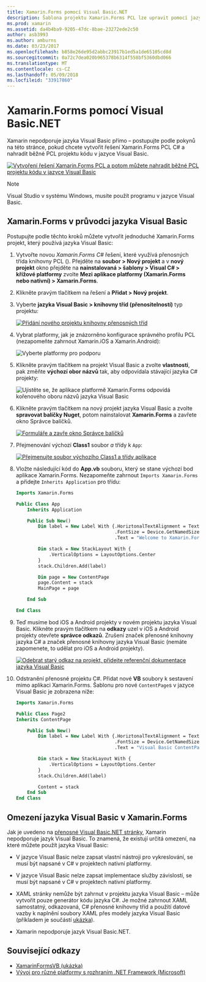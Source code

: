 ```yaml
---
title: Xamarin.Forms pomocí Visual Basic.NET
description: Šablona projektu Xamarin.Forms PCL lze upravit pomocí jazyka Visual Basic pro hlavní sestavení, umožňuje efektivně vytvářet různé platformy mobilních aplikací pomocí VB.NET.
ms.prod: xamarin
ms.assetid: da4b4ba9-9205-47dc-8bae-23272ede2c50
author: asb3993
ms.author: amburns
ms.date: 03/23/2017
ms.openlocfilehash: b858e26de95d2abbc23917b1ed5a1de65105cd8d
ms.sourcegitcommit: 0a72c7dea020b965378b6314f558bf5360dbd066
ms.translationtype: MT
ms.contentlocale: cs-CZ
ms.lasthandoff: 05/09/2018
ms.locfileid: "33917860"
---
```

# <a name="xamarinforms-using-visual-basicnet"></a>Xamarin.Forms pomocí Visual Basic.NET

Xamarin nepodporuje jazyka Visual Basic přímo – postupujte podle pokynů na této stránce, pokud chcete vytvořit řešení Xamarin.Forms PCL C# a nahradit běžné PCL projektu kódu v jazyce Visual Basic.

[![](xamarin-forms-images/hero-sml.png "Vytvoření řešení Xamarin.Forms PCL a potom můžete nahradit běžné PCL projektu kódu v jazyce Visual Basic")](xamarin-forms-images/hero.png#lightbox)

> [!NOTE]
> Visual Studio v systému Windows, musíte použít programu v jazyce Visual Basic.

## <a name="xamarinforms-with-visual-basic-walkthrough"></a>Xamarin.Forms v průvodci jazyka Visual Basic

Postupujte podle těchto kroků můžete vytvořit jednoduché Xamarin.Forms projekt, který používá jazyka Visual Basic:

1. Vytvořte novou *Xamarin.Forms C#* řešení, které využívá přenosných třída knihovny PCL ().
Přejděte na **soubor > Nový projekt** a v **nový projekt** okno přejděte na **nainstalovaná > šablony > Visual C# > křížové platformy** zvolte  **Mezi aplikace platformy (Xamarin.Forms nebo nativní) > Xamarin.Forms**.

2. Klikněte pravým tlačítkem na řešení a **Přidat > Nový projekt**.

3. Vyberte **jazyka Visual Basic > knihovny tříd (přenositelností)** typ projektu:

   [![](xamarin-forms-images/add-vb-2-sml.png "Přidání nového projektu knihovny přenosných tříd")](xamarin-forms-images/add-vb-2.png#lightbox)

4. Vybrat platformy, jak je znázorněno konfigurace správného profilu PCL (nezapomeňte zahrnout Xamarin.iOS a Xamarin.Android):

   ![](xamarin-forms-images/add-vb-3-sml.png "Vyberte platformy pro podporu")

5. Klikněte pravým tlačítkem na projekt Visual Basic a zvolte **vlastnosti**, pak změňte **výchozí obor názvů** tak, aby odpovídala stávající jazyka C# projekty:

   ![](xamarin-forms-images/add-vb-4s-sml.png "Ujistěte se, že aplikace platformě Xamarin.Forms odpovídá kořenového oboru názvů jazyka Visual Basic")

6. Klikněte pravým tlačítkem na nový projekt jazyka Visual Basic a zvolte **spravovat balíčky Nuget**, potom nainstalovat **Xamarin.Forms** a zavřete okno Správce balíčků.

   [![](xamarin-forms-images/add-vb-4-sml.png "Formuláře a zavře okno Správce balíčků")](xamarin-forms-images/add-vb-4.png#lightbox)

7. Přejmenování výchozí **Class1** soubor *a* třídy k `App`:

   [![](xamarin-forms-images/add-vb-5-sml.png "Přejmenujte soubor výchozího Class1 a třídy aplikace")](xamarin-forms-images/add-vb-5.png#lightbox)

8. Vložte následující kód do **App.vb** souboru, který se stane výchozí bod aplikace Xamarin.Forms. Nezapomeňte zahrnout `Imports Xamarin.Forms` a přidejte `Inherits Application` pro třídu:

    ```vb 
    Imports Xamarin.Forms

    Public Class App
        Inherits Application

        Public Sub New()
            Dim label = New Label With {.HoriztonalTextAlignment = TextAlignment.Center,
                                        .FontSize = Device.GetNamedSize(NamedSize.Medium, GetType(Label)),
                                        .Text = "Welcome to Xamarin.Forms with Visual Basic.NET"}

            Dim stack = New StackLayout With {
                .VerticalOptions = LayoutOptions.Center
            }
            stack.Children.Add(label)

            Dim page = New ContentPage
            page.Content = stack
            MainPage = page

        End Sub

    End Class
    ```

9. Teď musíme bod iOS a Android projekty v novém projektu jazyka Visual Basic.
Klikněte pravým tlačítkem na **odkazy** uzel v iOS a Android projekty otevřete **správce odkazů**. Zrušení značek přenosné knihovny jazyka C# a značek přenosné knihovny jazyka Visual Basic (nemáte zapomenete, to udělat pro iOS a Android projekty).

   [![](xamarin-forms-images/add-vb-8-sml.png "Odebrat starý odkaz na projekt, přidejte referenční dokumentace jazyka Visual Basic")](xamarin-forms-images/add-vb-8.png#lightbox)

10. Odstranění přenosné projektu C#. Přidat nové **VB** soubory k sestavení mimo aplikaci Xamarin.Forms. Šablonu pro nové `ContentPage`s v jazyce Visual Basic je zobrazena níže:

    ```vb
    Imports Xamarin.Forms

    Public Class Page2
    Inherits ContentPage

        Public Sub New()
            Dim label = New Label With {.HoriztonalTextAlignment = TextAlignment.Center,
                                        .FontSize = Device.GetNamedSize(NamedSize.Medium, GetType(Label)),
                                        .Text = "Visual Basic ContentPage"}

            Dim stack = New StackLayout With {
                .VerticalOptions = LayoutOptions.Center
            }
            stack.Children.Add(label)

            Content = stack
        End Sub
    End Class
    ```

## <a name="limitations-of-visual-basic-in-xamarinforms"></a>Omezení jazyka Visual Basic v Xamarin.Forms

Jak je uvedeno na [přenosné Visual Basic.NET stránky](~/cross-platform/platform/visual-basic/index.md), Xamarin nepodporuje jazyk Visual Basic. To znamená, že existují určitá omezení, na které můžete použít jazyka Visual Basic:

 - V jazyce Visual Basic nelze zapsat vlastní nástroji pro vykreslování, se musí být napsané v C# v projektech nativní platformy.

 - V jazyce Visual Basic nelze zapsat implementace služby závislostí, se musí být napsané v C# v projektech nativní platformy.

 - XAML stránky nemůže být zahrnut v projektu jazyka Visual Basic – může vytvořit pouze generátor kódu jazyka C#. Je možné zahrnout XAML samostatný, odkazovaná, C# přenosné knihovny tříd a použití datové vazby k naplnění soubory XAML přes modely jazyka Visual Basic (příkladem je součástí [ukázka](https://github.com/xamarin/mobile-samples/tree/master/VisualBasic/XamarinFormsVB/XamlPages)).

 - Xamarin nepodporuje jazyk Visual Basic.NET.

## <a name="related-links"></a>Související odkazy

- [XamarinFormsVB (ukázka)](https://github.com/xamarin/mobile-samples/tree/master/VisualBasic/XamarinFormsVB)
- [Vývoj pro různé platformy s rozhraním .NET Framework (Microsoft)](http://msdn.microsoft.com/en-us/library/gg597391(v=vs.110).aspx)
